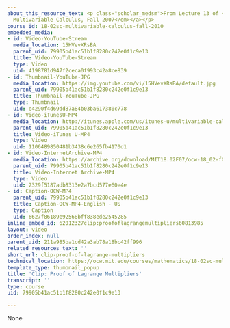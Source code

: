 ```yaml
---
about_this_resource_text: <p class="scholar_medsm">From Lecture 13 of <a href="http://ocw.mit.edu/courses/mathematics/18-02-multivariable-calculus-fall-2007/video-lectures/"><em>18.02
  Multivariable Calculus, Fall 2007</em></a></p>
course_id: 18-02sc-multivariable-calculus-fall-2010
embedded_media:
- id: Video-YouTube-Stream
  media_location: 15HVevXRsBA
  parent_uid: 79905b41ac51b1f8280c242e0f1c9e13
  title: Video-YouTube-Stream
  type: Video
  uid: 4198781d947f2ceca0f993c42a8ce839
- id: Thumbnail-YouTube-JPG
  media_location: https://img.youtube.com/vi/15HVevXRsBA/default.jpg
  parent_uid: 79905b41ac51b1f8280c242e0f1c9e13
  title: Thumbnail-YouTube-JPG
  type: Thumbnail
  uid: e4290f4d69dd87a84b03ba617380c778
- id: Video-iTunesU-MP4
  media_location: http://itunes.apple.com/us/itunes-u/multivariable-calculus-spring/id354869122
  parent_uid: 79905b41ac51b1f8280c242e0f1c9e13
  title: Video-iTunes U-MP4
  type: Video
  uid: 1106489850481b3438c6e265fb4170d1
- id: Video-InternetArchive-MP4
  media_location: https://archive.org/download/MIT18.02F07/ocw-18_02-f07-lec13_300k.mp4
  parent_uid: 79905b41ac51b1f8280c242e0f1c9e13
  title: Video-Internet Archive-MP4
  type: Video
  uid: 2329f5187adb8313e2a7bcd577e60e4e
- id: Caption-OCW-MP4
  parent_uid: 79905b41ac51b1f8280c242e0f1c9e13
  title: Caption-OCW-MP4-English - US
  type: Caption
  uid: 6627f86189e92568bff838ede2545285
inline_embed_id: 62012327clip:proofoflagrangemultipliers60813985
layout: video
order_index: null
parent_uid: 211a985ba1cd42a3ab78a18bc42ff996
related_resources_text: ''
short_url: clip-proof-of-lagrange-multipliers
technical_location: https://ocw.mit.edu/courses/mathematics/18-02sc-multivariable-calculus-fall-2010/2.-partial-derivatives/part-c-lagrange-multipliers-and-constrained-differentials/session-40-proof-of-lagrange-multipliers/clip-proof-of-lagrange-multipliers
template_type: thumbnail_popup
title: 'Clip: Proof of Lagrange Multipliers'
transcript: ''
type: course
uid: 79905b41ac51b1f8280c242e0f1c9e13

---
```

None